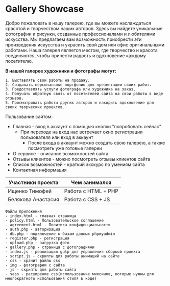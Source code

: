 # **Gallery Showcase**

Добро пожаловать в нашу галерею, где вы можете наслаждаться красотой и творчеством наших авторов. Здесь вы найдете уникальные фотографии и рисунки, созданные профессионалами и любителями искусства. Мы предлагаем вам возможность приобрести эти произведения искусства и украсить свой дом или офис оригинальными работами. Наша галерея является местом, где творчество и красота соединяются, чтобы принести радость и вдохновение каждому посетителю.

**В нашей галерее художники и фотографы могут:**
```
1. Выставлять свои работы на продажу.
2. Создавать персональные портфолио для презентации своих работ.
3. Предоставлять услуги фотографа или художника на заказ.
4. Получать обратную связь от посетителей сайта на свои работы в виде отзывов.
5. Просматривать работы других авторов и находить вдохновение для своих творческих проектов.
```

Пользование сайтом:
- Главная - вход в аккаунт с помощью кнопки "попробовать сейчас"
  - При переходе на вход нас встречает окно регистрации пользователя или вход в аккаунт
    - После входа в аккаунт можно создать свою галерею, а также посмотреть уже готовые галереи
- О сервисе - описание возможностей сайта
- Отзывы клиентов - можно посмотреть отзывы клиентов сайта
- Список возможностей - краткий экскурс по умениям сайта
- Контактная информация 

|Участники проекта |Чем занимался|
|------------------|-------------|
|Ищенко Тимофей    |Работа с HTML +  PHP|
|Белякова Анастасия|Работа с CSS  +   JS|

```
Файлы приложения
- index.html - главная страница
- policy.html - Пользовательское соглашение
- agreement.html - Политика конфиденциальности
- auth.php - авторизация
- db.php - подключение к базам данных phpmyadmin
- register.php - регистрация
- upload.php - загрузка фото
- gallery.php - страница с фотографиями
- index.js - реализация gulp для управления сборкой проекта
- script.js - скрипты для работы анимаций на сайте
- css - хранит файлы css
- img - фотографии с сайта
- js - скрипты для работы сайта
- sass - расширение css(использование миксинов, которые нужны для многократного испольования стиля в коде)
```

